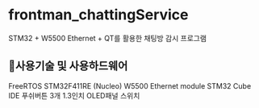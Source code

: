 # frontman_chattingService
STM32 + W5500 Ethernet + QT를 활용한 채팅방 감시 프로그램

## 📌사용기술 및 사용하드웨어
FreeRTOS
STM32F411RE (Nucleo)
W5500 Ethernet module
STM32 Cube IDE
푸쉬버튼 3개
1.3인치 OLED패널
스위치

